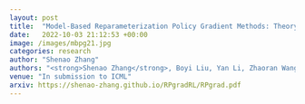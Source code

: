 ```yaml
---
layout: post
title:  "Model-Based Reparameterization Policy Gradient Methods: Theory and Practical Algorithms"
date:   2022-10-03 21:12:53 +00:00
image: /images/mbpg21.jpg
categories: research
author: "Shenao Zhang"
authors: "<strong>Shenao Zhang</strong>, Boyi Liu, Yan Li, Zhaoran Wang, Tuo Zhao"
venue: "In submission to ICML"
arxiv: https://shenao-zhang.github.io/RPgradRL/RPgrad.pdf
---
```

